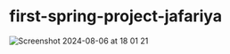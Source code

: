 # first-spring-project-jafariya
![Screenshot 2024-08-06 at 18 01 21](https://github.com/user-attachments/assets/2dfbb0d3-5c3f-4de7-b156-3737e3747c7b)
